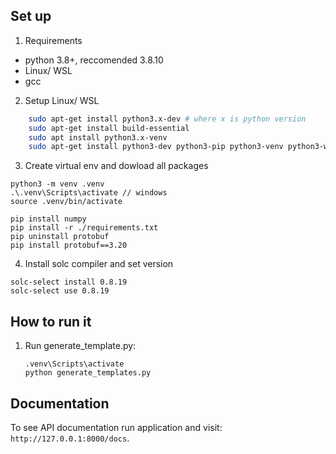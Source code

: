 ## Set up
1. Requirements
- python 3.8+, reccomended 3.8.10
- Linux/ WSL
- gcc

2. Setup Linux/ WSL
```bash
    sudo apt-get install python3.x-dev # where x is python version
    sudo apt-get install build-essential 
    sudo apt install python3.x-venv
    sudo apt-get install python3-dev python3-pip python3-venv python3-wheel -y
```

3. Create virtual env and dowload all packages
```
python3 -m venv .venv
.\.venv\Scripts\activate // windows
source .venv/bin/activate

pip install numpy
pip install -r ./requirements.txt
pip uninstall protobuf
pip install protobuf==3.20
```

4. Install solc compiler and set version
```
solc-select install 0.8.19
solc-select use 0.8.19
```

## How to run it

1. Run generate_template.py:
    ```
    .venv\Scripts\activate
    python generate_templates.py
    ```

## Documentation

To see API documentation run application and visit: `http://127.0.0.1:8000/docs`.